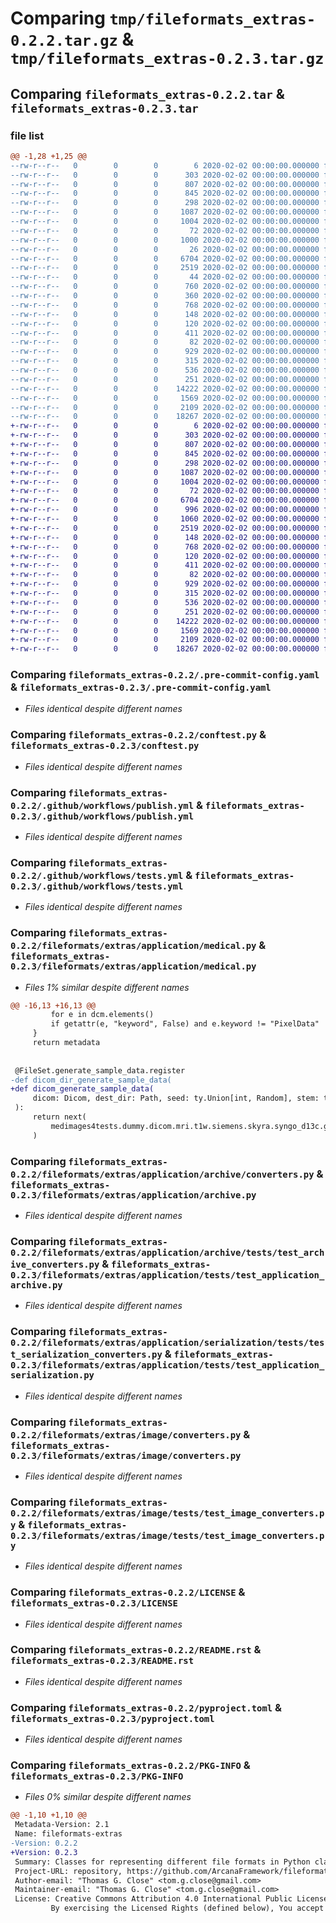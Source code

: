 # Comparing `tmp/fileformats_extras-0.2.2.tar.gz` & `tmp/fileformats_extras-0.2.3.tar.gz`

## Comparing `fileformats_extras-0.2.2.tar` & `fileformats_extras-0.2.3.tar`

### file list

```diff
@@ -1,28 +1,25 @@
--rw-r--r--   0        0        0        6 2020-02-02 00:00:00.000000 fileformats_extras-0.2.2/.codespell-ignorewords
--rw-r--r--   0        0        0      303 2020-02-02 00:00:00.000000 fileformats_extras-0.2.2/.flake8
--rw-r--r--   0        0        0      807 2020-02-02 00:00:00.000000 fileformats_extras-0.2.2/.pre-commit-config.yaml
--rw-r--r--   0        0        0      845 2020-02-02 00:00:00.000000 fileformats_extras-0.2.2/conftest.py
--rw-r--r--   0        0        0      298 2020-02-02 00:00:00.000000 fileformats_extras-0.2.2/pytest.ini
--rw-r--r--   0        0        0     1087 2020-02-02 00:00:00.000000 fileformats_extras-0.2.2/.github/workflows/publish.yml
--rw-r--r--   0        0        0     1004 2020-02-02 00:00:00.000000 fileformats_extras-0.2.2/.github/workflows/tests.yml
--rw-r--r--   0        0        0       72 2020-02-02 00:00:00.000000 fileformats_extras-0.2.2/fileformats/extras/application/__init__.py
--rw-r--r--   0        0        0     1000 2020-02-02 00:00:00.000000 fileformats_extras-0.2.2/fileformats/extras/application/medical.py
--rw-r--r--   0        0        0       26 2020-02-02 00:00:00.000000 fileformats_extras-0.2.2/fileformats/extras/application/archive/__init__.py
--rw-r--r--   0        0        0     6704 2020-02-02 00:00:00.000000 fileformats_extras-0.2.2/fileformats/extras/application/archive/converters.py
--rw-r--r--   0        0        0     2519 2020-02-02 00:00:00.000000 fileformats_extras-0.2.2/fileformats/extras/application/archive/tests/test_archive_converters.py
--rw-r--r--   0        0        0       44 2020-02-02 00:00:00.000000 fileformats_extras-0.2.2/fileformats/extras/application/serialization/__init__.py
--rw-r--r--   0        0        0      760 2020-02-02 00:00:00.000000 fileformats_extras-0.2.2/fileformats/extras/application/serialization/converters.py
--rw-r--r--   0        0        0      360 2020-02-02 00:00:00.000000 fileformats_extras-0.2.2/fileformats/extras/application/serialization/yaml.py
--rw-r--r--   0        0        0      768 2020-02-02 00:00:00.000000 fileformats_extras-0.2.2/fileformats/extras/application/serialization/tests/test_serialization_converters.py
--rw-r--r--   0        0        0      148 2020-02-02 00:00:00.000000 fileformats_extras-0.2.2/fileformats/extras/application/tests/test_medical.py
--rw-r--r--   0        0        0      120 2020-02-02 00:00:00.000000 fileformats_extras-0.2.2/fileformats/extras/core/__init__.py
--rw-r--r--   0        0        0      411 2020-02-02 00:00:00.000000 fileformats_extras-0.2.2/fileformats/extras/core/_version.py
--rw-r--r--   0        0        0       82 2020-02-02 00:00:00.000000 fileformats_extras-0.2.2/fileformats/extras/image/__init__.py
--rw-r--r--   0        0        0      929 2020-02-02 00:00:00.000000 fileformats_extras-0.2.2/fileformats/extras/image/converters.py
--rw-r--r--   0        0        0      315 2020-02-02 00:00:00.000000 fileformats_extras-0.2.2/fileformats/extras/image/readwrite.py
--rw-r--r--   0        0        0      536 2020-02-02 00:00:00.000000 fileformats_extras-0.2.2/fileformats/extras/image/tests/test_image_converters.py
--rw-r--r--   0        0        0      251 2020-02-02 00:00:00.000000 fileformats_extras-0.2.2/.gitignore
--rw-r--r--   0        0        0    14222 2020-02-02 00:00:00.000000 fileformats_extras-0.2.2/LICENSE
--rw-r--r--   0        0        0     1569 2020-02-02 00:00:00.000000 fileformats_extras-0.2.2/README.rst
--rw-r--r--   0        0        0     2109 2020-02-02 00:00:00.000000 fileformats_extras-0.2.2/pyproject.toml
--rw-r--r--   0        0        0    18267 2020-02-02 00:00:00.000000 fileformats_extras-0.2.2/PKG-INFO
+-rw-r--r--   0        0        0        6 2020-02-02 00:00:00.000000 fileformats_extras-0.2.3/.codespell-ignorewords
+-rw-r--r--   0        0        0      303 2020-02-02 00:00:00.000000 fileformats_extras-0.2.3/.flake8
+-rw-r--r--   0        0        0      807 2020-02-02 00:00:00.000000 fileformats_extras-0.2.3/.pre-commit-config.yaml
+-rw-r--r--   0        0        0      845 2020-02-02 00:00:00.000000 fileformats_extras-0.2.3/conftest.py
+-rw-r--r--   0        0        0      298 2020-02-02 00:00:00.000000 fileformats_extras-0.2.3/pytest.ini
+-rw-r--r--   0        0        0     1087 2020-02-02 00:00:00.000000 fileformats_extras-0.2.3/.github/workflows/publish.yml
+-rw-r--r--   0        0        0     1004 2020-02-02 00:00:00.000000 fileformats_extras-0.2.3/.github/workflows/tests.yml
+-rw-r--r--   0        0        0       72 2020-02-02 00:00:00.000000 fileformats_extras-0.2.3/fileformats/extras/application/__init__.py
+-rw-r--r--   0        0        0     6704 2020-02-02 00:00:00.000000 fileformats_extras-0.2.3/fileformats/extras/application/archive.py
+-rw-r--r--   0        0        0      996 2020-02-02 00:00:00.000000 fileformats_extras-0.2.3/fileformats/extras/application/medical.py
+-rw-r--r--   0        0        0     1060 2020-02-02 00:00:00.000000 fileformats_extras-0.2.3/fileformats/extras/application/serialization.py
+-rw-r--r--   0        0        0     2519 2020-02-02 00:00:00.000000 fileformats_extras-0.2.3/fileformats/extras/application/tests/test_application_archive.py
+-rw-r--r--   0        0        0      148 2020-02-02 00:00:00.000000 fileformats_extras-0.2.3/fileformats/extras/application/tests/test_application_medical.py
+-rw-r--r--   0        0        0      768 2020-02-02 00:00:00.000000 fileformats_extras-0.2.3/fileformats/extras/application/tests/test_application_serialization.py
+-rw-r--r--   0        0        0      120 2020-02-02 00:00:00.000000 fileformats_extras-0.2.3/fileformats/extras/core/__init__.py
+-rw-r--r--   0        0        0      411 2020-02-02 00:00:00.000000 fileformats_extras-0.2.3/fileformats/extras/core/_version.py
+-rw-r--r--   0        0        0       82 2020-02-02 00:00:00.000000 fileformats_extras-0.2.3/fileformats/extras/image/__init__.py
+-rw-r--r--   0        0        0      929 2020-02-02 00:00:00.000000 fileformats_extras-0.2.3/fileformats/extras/image/converters.py
+-rw-r--r--   0        0        0      315 2020-02-02 00:00:00.000000 fileformats_extras-0.2.3/fileformats/extras/image/readwrite.py
+-rw-r--r--   0        0        0      536 2020-02-02 00:00:00.000000 fileformats_extras-0.2.3/fileformats/extras/image/tests/test_image_converters.py
+-rw-r--r--   0        0        0      251 2020-02-02 00:00:00.000000 fileformats_extras-0.2.3/.gitignore
+-rw-r--r--   0        0        0    14222 2020-02-02 00:00:00.000000 fileformats_extras-0.2.3/LICENSE
+-rw-r--r--   0        0        0     1569 2020-02-02 00:00:00.000000 fileformats_extras-0.2.3/README.rst
+-rw-r--r--   0        0        0     2109 2020-02-02 00:00:00.000000 fileformats_extras-0.2.3/pyproject.toml
+-rw-r--r--   0        0        0    18267 2020-02-02 00:00:00.000000 fileformats_extras-0.2.3/PKG-INFO
```

### Comparing `fileformats_extras-0.2.2/.pre-commit-config.yaml` & `fileformats_extras-0.2.3/.pre-commit-config.yaml`

 * *Files identical despite different names*

### Comparing `fileformats_extras-0.2.2/conftest.py` & `fileformats_extras-0.2.3/conftest.py`

 * *Files identical despite different names*

### Comparing `fileformats_extras-0.2.2/.github/workflows/publish.yml` & `fileformats_extras-0.2.3/.github/workflows/publish.yml`

 * *Files identical despite different names*

### Comparing `fileformats_extras-0.2.2/.github/workflows/tests.yml` & `fileformats_extras-0.2.3/.github/workflows/tests.yml`

 * *Files identical despite different names*

### Comparing `fileformats_extras-0.2.2/fileformats/extras/application/medical.py` & `fileformats_extras-0.2.3/fileformats/extras/application/medical.py`

 * *Files 1% similar despite different names*

```diff
@@ -16,13 +16,13 @@
         for e in dcm.elements()
         if getattr(e, "keyword", False) and e.keyword != "PixelData"  # type: ignore[union-attr]
     }
     return metadata
 
 
 @FileSet.generate_sample_data.register
-def dicom_dir_generate_sample_data(
+def dicom_generate_sample_data(
     dicom: Dicom, dest_dir: Path, seed: ty.Union[int, Random], stem: ty.Optional[str]
 ):
     return next(
         medimages4tests.dummy.dicom.mri.t1w.siemens.skyra.syngo_d13c.get_image().iterdir()
     )
```

### Comparing `fileformats_extras-0.2.2/fileformats/extras/application/archive/converters.py` & `fileformats_extras-0.2.3/fileformats/extras/application/archive.py`

 * *Files identical despite different names*

### Comparing `fileformats_extras-0.2.2/fileformats/extras/application/archive/tests/test_archive_converters.py` & `fileformats_extras-0.2.3/fileformats/extras/application/tests/test_application_archive.py`

 * *Files identical despite different names*

### Comparing `fileformats_extras-0.2.2/fileformats/extras/application/serialization/tests/test_serialization_converters.py` & `fileformats_extras-0.2.3/fileformats/extras/application/tests/test_application_serialization.py`

 * *Files identical despite different names*

### Comparing `fileformats_extras-0.2.2/fileformats/extras/image/converters.py` & `fileformats_extras-0.2.3/fileformats/extras/image/converters.py`

 * *Files identical despite different names*

### Comparing `fileformats_extras-0.2.2/fileformats/extras/image/tests/test_image_converters.py` & `fileformats_extras-0.2.3/fileformats/extras/image/tests/test_image_converters.py`

 * *Files identical despite different names*

### Comparing `fileformats_extras-0.2.2/LICENSE` & `fileformats_extras-0.2.3/LICENSE`

 * *Files identical despite different names*

### Comparing `fileformats_extras-0.2.2/README.rst` & `fileformats_extras-0.2.3/README.rst`

 * *Files identical despite different names*

### Comparing `fileformats_extras-0.2.2/pyproject.toml` & `fileformats_extras-0.2.3/pyproject.toml`

 * *Files identical despite different names*

### Comparing `fileformats_extras-0.2.2/PKG-INFO` & `fileformats_extras-0.2.3/PKG-INFO`

 * *Files 0% similar despite different names*

```diff
@@ -1,10 +1,10 @@
 Metadata-Version: 2.1
 Name: fileformats-extras
-Version: 0.2.2
+Version: 0.2.3
 Summary: Classes for representing different file formats in Python classes for use in type hinting in data workflows
 Project-URL: repository, https://github.com/ArcanaFramework/fileformats-extras
 Author-email: "Thomas G. Close" <tom.g.close@gmail.com>
 Maintainer-email: "Thomas G. Close" <tom.g.close@gmail.com>
 License: Creative Commons Attribution 4.0 International Public License
         By exercising the Licensed Rights (defined below), You accept and agree to be bound by the terms and conditions of this Creative Commons Attribution 4.0 International Public License ("Public License"). To the extent this Public License may be interpreted as a contract, You are granted the Licensed Rights in consideration of Your acceptance of these terms and conditions, and the Licensor grants You such rights in consideration of benefits the Licensor receives from making the Licensed Material available under these terms and conditions.
```

